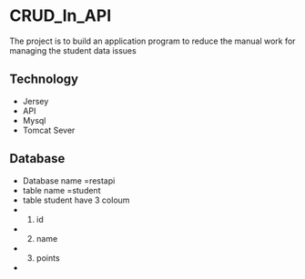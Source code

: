 # CRUD_In_API
The project is to build an application program to reduce the manual work for managing the student data  issues

## Technology
- Jersey
- API
- Mysql
- Tomcat Sever

## Database
- Database name =restapi
- table name =student
- table student have 3 coloum
- 1. id
- 2. name
- 3. points
- 
